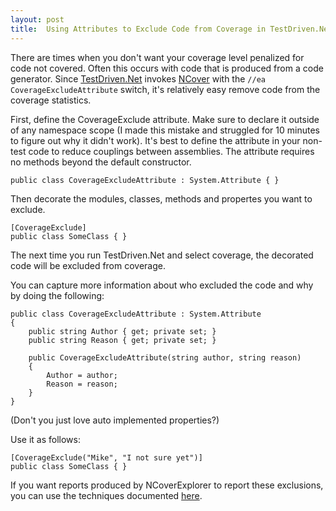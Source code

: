 ```yaml
---
layout: post
title:  Using Attributes to Exclude Code from Coverage in TestDriven.Net
---
```

There are times when you don't want your coverage level penalized for code not covered. Often this occurs with code that is produced from a code generator. Since [TestDriven.Net](http://www.testdriven.net) invokes [NCover](http://www.ncover.com) with the `//ea CoverageExcludeAttribute` switch, it's relatively easy remove code from the coverage statistics.

First, define the CoverageExclude attribute. Make sure to declare it outside of any namespace scope (I made this mistake and struggled for 10 minutes to figure out why it didn't work). It's best to define the attribute in your non-test code to reduce couplings between assemblies. The attribute requires no methods beyond the default constructor.
    
    public class CoverageExcludeAttribute : System.Attribute { }

Then decorate the modules, classes, methods and propertes you want to exclude.
    
    [CoverageExclude]
    public class SomeClass { }

The next time you run TestDriven.Net and select coverage, the decorated code will be excluded from coverage.

You can capture more information about who excluded the code and why by doing the following:
    
    public class CoverageExcludeAttribute : System.Attribute
    {
        public string Author { get; private set; }
        public string Reason { get; private set; }
    
        public CoverageExcludeAttribute(string author, string reason)
        {
            Author = author;
            Reason = reason;
        }
    }

(Don't you just love auto implemented properties?)

Use it as follows:
    
    [CoverageExclude("Mike", "I not sure yet")]
    public class SomeClass { }

If you want reports produced by NCoverExplorer to report these exclusions, you can use the techniques documented [here](http://basildoncoder.com/blog/2008/02/20/reporting-on-ncover-exclusions/).
